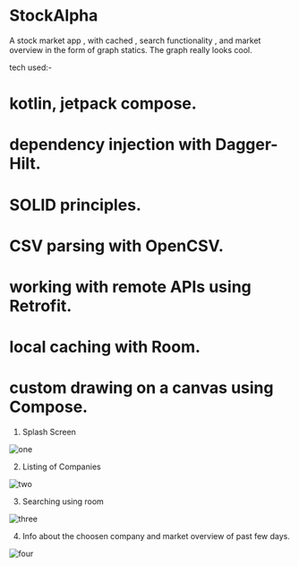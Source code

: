 # StockAlpha
A stock market app , with cached , search functionality , and market overview in the form of graph statics.
The graph really looks cool.

tech used:-
# kotlin, jetpack compose.
# dependency injection with Dagger-Hilt.
# SOLID principles.
# CSV parsing with OpenCSV.
# working with remote APIs using Retrofit.
# local caching with Room.
# custom drawing on a canvas using Compose.

1) Splash Screen

![one](https://user-images.githubusercontent.com/88109183/169540578-7f85b4a3-a815-41b1-80ef-4f6318fa5440.jpeg)

2) Listing of Companies

![two](https://user-images.githubusercontent.com/88109183/169540733-291122ed-497a-4cc4-8d29-592c5dbce17d.jpeg)


3) Searching using room

![three](https://user-images.githubusercontent.com/88109183/169540911-ade81bf1-25a1-4817-ae81-a7a902c449db.jpeg)


4) Info about the choosen company and market overview of past few days.

![four](https://user-images.githubusercontent.com/88109183/169541124-3f8d8b27-3c37-4777-a3b8-a2bbca93b516.jpeg)
